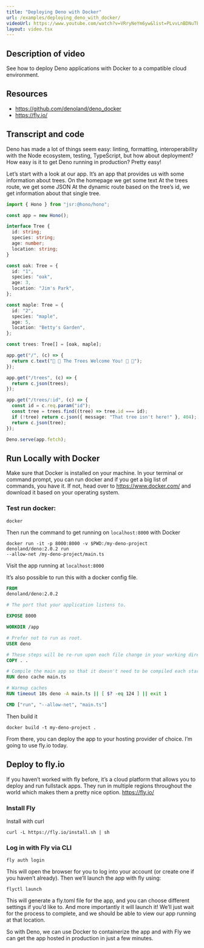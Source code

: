 ```yaml
---
title: "Deploying Deno with Docker"
url: /examples/deploying_deno_with_docker/
videoUrl: https://www.youtube.com/watch?v=VRryNeYm6yw&list=PLvvLnBDNuTEov9EBIp3MMfHlBxaKGRWTe&index=16
layout: video.tsx
---
```


## Description of video

See how to deploy Deno applications with Docker to a compatible cloud
environment.

## Resources

- https://github.com/denoland/deno_docker
- https://fly.io/

## Transcript and code

Deno has made a lot of things seem easy: linting, formatting, interoperability
with the Node ecosystem, testing, TypeScript, but how about deployment? How easy
is it to get Deno running in production? Pretty easy!

Let’s start with a look at our app. It’s an app that provides us with some
information about trees. On the homepage we get some text At the trees route, we
get some JSON At the dynamic route based on the tree’s id, we get information
about that single tree.

```ts
import { Hono } from "jsr:@hono/hono";

const app = new Hono();

interface Tree {
  id: string;
  species: string;
  age: number;
  location: string;
}

const oak: Tree = {
  id: "1",
  species: "oak",
  age: 3,
  location: "Jim's Park",
};

const maple: Tree = {
  id: "2",
  species: "maple",
  age: 5,
  location: "Betty's Garden",
};

const trees: Tree[] = [oak, maple];

app.get("/", (c) => {
  return c.text("🌲 🌳 The Trees Welcome You! 🌲 🌳");
});

app.get("/trees", (c) => {
  return c.json(trees);
});

app.get("/trees/:id", (c) => {
  const id = c.req.param("id");
  const tree = trees.find((tree) => tree.id === id);
  if (!tree) return c.json({ message: "That tree isn't here!" }, 404);
  return c.json(tree);
});

Deno.serve(app.fetch);
```

## Run Locally with Docker

Make sure that Docker is installed on your machine. In your terminal or command
prompt, you can run docker and if you get a big list of commands, you have it.
If not, head over to https://www.docker.com/ and download it based on your
operating system.

### Test run docker:

```shell
docker
```

Then run the command to get running on `localhost:8000` with Docker

```shell
docker run -it -p 8000:8000 -v $PWD:/my-deno-project denoland/deno:2.0.2 run
--allow-net /my-deno-project/main.ts
```

Visit the app running at `localhost:8000`

It’s also possible to run this with a docker config file.

```dockerfile
FROM
denoland/deno:2.0.2

# The port that your application listens to.

EXPOSE 8000

WORKDIR /app

# Prefer not to run as root.
USER deno

# These steps will be re-run upon each file change in your working directory:
COPY . .

# Compile the main app so that it doesn't need to be compiled each startup/entry.
RUN deno cache main.ts

# Warmup caches
RUN timeout 10s deno -A main.ts || [ $? -eq 124 ] || exit 1

CMD ["run", "--allow-net", "main.ts"]
```

Then build it

```shell
docker build -t my-deno-project .
```

From there, you can deploy the app to your hosting provider of choice. I’m going
to use fly.io today.

## Deploy to fly.io

If you haven’t worked with fly before, it’s a cloud platform that allows you to
deploy and run fullstack apps. They run in multiple regions throughout the world
which makes them a pretty nice option. https://fly.io/

### Install Fly

Install with curl

```shell
curl -L https://fly.io/install.sh | sh
```

### Log in with Fly via CLI

```shell
fly auth login
```

This will open the browser for you to log into your account (or create one if
you haven’t already). Then we’ll launch the app with fly using:

```shell
flyctl launch
```

This will generate a fly.toml file for the app, and you can choose different
settings if you’d like to. And more importantly it will launch it! We’ll just
wait for the process to complete, and we should be able to view our app running
at that location.

So with Deno, we can use Docker to containerize the app and with Fly we can get
the app hosted in production in just a few minutes.
